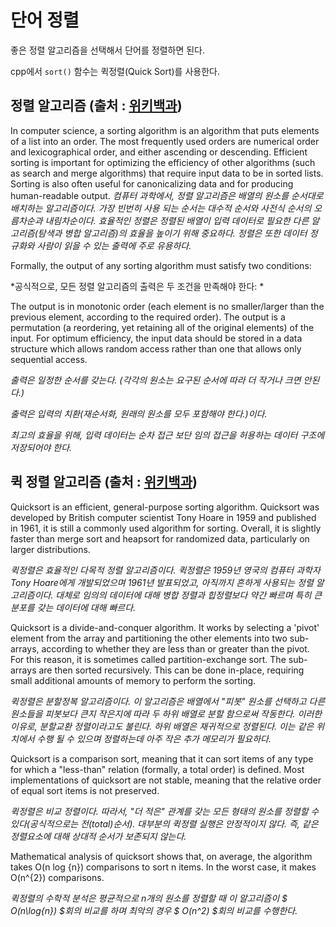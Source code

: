 # 단어 정렬

좋은 정렬 알고리즘을 선택해서 단어를 정렬하면 된다.

cpp에서 `sort()` 함수는 퀵정렬(Quick Sort)를 사용한다.


## 정렬 알고리즘 (출처 : [위키백과](https://en.wikipedia.org/wiki/Sorting_algorithm))

In computer science, a sorting algorithm is an algorithm that puts elements of a list into an order. The most frequently used orders are numerical order and lexicographical order, and either ascending or descending. Efficient sorting is important for optimizing the efficiency of other algorithms (such as search and merge algorithms) that require input data to be in sorted lists. Sorting is also often useful for canonicalizing data and for producing human-readable output.
*컴퓨터 과학에서, 정렬 알고리즘은 배열의 원소를 순서대로 배치하는 알고리즘이다. 가장 빈번히 사용 되는 순서는 대수적 순서와 사전식 순서의 오름차순과 내림차순이다. 효율적인 정렬은 정렬된 배열이 입력 데이터로 필요한 다른 알고리즘(탐색과 병합 알고리즘)의 효율을 높이기 위해 중요하다. 정렬은 또한 데이터 정규화와 사람이 읽을 수 있는 출력에 주로 유용하다.*


Formally, the output of any sorting algorithm must satisfy two conditions:

*공식적으로, 모든 정렬 알고리즘의 출력은 두 조건을 만족해야 한다: *

The output is in monotonic order (each element is no smaller/larger than the previous element, according to the required order).
The output is a permutation (a reordering, yet retaining all of the original elements) of the input.
For optimum efficiency, the input data should be stored in a data structure which allows random access rather than one that allows only sequential access.

*출력은 일정한 순서를 갖는다. (각각의 원소는 요구된 순서에 따라 더 작거나 크면 안된다.)*

*출력은 입력의 치환(재순서화, 원래의 원소를 모두 포함해야 한다.)이다.*

*최고의 효율을 위해, 입력 데이터는 순차 접근 보단 임의 접근을 허용하는 데이터 구조에 저장되어야 한다.*

## 퀵 정렬 알고리즘 (출처 : [위키백과](https://en.wikipedia.org/wiki/Quicksort))

Quicksort is an efficient, general-purpose sorting algorithm. Quicksort was developed by British computer scientist Tony Hoare in 1959 and published in 1961, it is still a commonly used algorithm for sorting. Overall, it is slightly faster than merge sort and heapsort for randomized data, particularly on larger distributions.

*퀵정렬은 효율적인 다목적 정렬 알고리즘이다. 퀵정렬은 1959년 영국의 컴퓨터 과학자 Tony Hoare에게 개발되었으며 1961년 발표되었고, 아직까지 흔하게 사용되는 정렬 알고리즘이다. 대체로 임의의 데이터에 대해 병합 정렬과 힙정렬보다 약간 빠르며 특히 큰 분포를 갖는 데이터에 대해 빠르다.*

Quicksort is a divide-and-conquer algorithm. It works by selecting a 'pivot' element from the array and partitioning the other elements into two sub-arrays, according to whether they are less than or greater than the pivot. For this reason, it is sometimes called partition-exchange sort. The sub-arrays are then sorted recursively. This can be done in-place, requiring small additional amounts of memory to perform the sorting.

*퀵정렬은 분할정복 알고리즘이다. 이 알고리즘은 배열에서 "피봇" 원소를 선택하고 다른 원소들을 피봇보다 큰지 작은지에 따라 두 하위 배열로 분할 함으로써 작동한다. 이러한 이유로, 분할교환 정렬이라고도 불린다. 하위 배열은 재귀적으로 정렬된다. 이는 같은 위치에서 수행 될 수 있으며 정렬하는데 아주 작은 추가 메모리가 필요하다.*

Quicksort is a comparison sort, meaning that it can sort items of any type for which a "less-than" relation (formally, a total order) is defined. Most implementations of quicksort are not stable, meaning that the relative order of equal sort items is not preserved.

*퀵정렬은 비교 정렬이다. 따라서, "더 적은" 관계를 갖는 모든 형태의 원소를 정렬할 수 있다(공식적으로는 전(total)순서). 대부분의 퀵정렬 실행은 안정적이지 않다. 즉, 같은 정렬요소에 대해 상대적 순서가 보존되지 않는다.*

Mathematical analysis of quicksort shows that, on average, the algorithm takes O(n log {n}) comparisons to sort n items. In the worst case, it makes O(n^{2}) comparisons.

*퀵정렬의 수학적 분석은 평균적으로 n개의 원소를 정렬할 때 이 알고리즘이 $ O(n\log{n}) $회의 비교를 하며 최악의 경우 $ O(n^2) $회의 비교를 수행한다.*